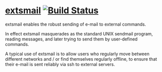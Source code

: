 # [extsmail](https://tratt.net/laurie/src/extsmail/) [![Build Status](https://travis-ci.org/ltratt/extsmail.svg?branch=master)](https://travis-ci.org/ltratt/extsmail)

extsmail enables the robust sending of e-mail to external commands.

In effect extsmail masquerades as the standard UNIX sendmail program, reading
messages, and later trying to send them by user-defined commands.

A typical use of extsmail is to allow users who regularly move between different
networks and / or find themselves regularly offline, to ensure that their e-mail
is sent reliably via ssh to external servers.

